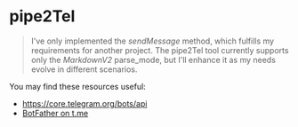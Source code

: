 # pipe2Tel
>I've only implemented the _sendMessage_ method, which fulfills my requirements for another project.
>The pipe2Tel tool currently supports only the _MarkdownV2_ parse_mode, but I'll enhance it as my needs evolve in different scenarios.

You may find these resources useful:
- https://core.telegram.org/bots/api
- [BotFather on t.me](https://t.me/botfather)
